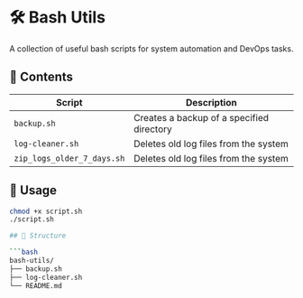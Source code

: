 # 🛠️ Bash Utils

A collection of useful bash scripts for system automation and DevOps tasks.

## 📂 Contents

| Script                     | Description                               |
|----------------------------|-------------------------------------------|
| `backup.sh`                | Creates a backup of a specified directory |
| `log-cleaner.sh`           | Deletes old log files from the system     |
| `zip_logs_older_7_days.sh` | Deletes old log files from the system     |

## 🔧 Usage

```bash
chmod +x script.sh
./script.sh

## 📁 Structure

```bash
bash-utils/
├── backup.sh
├── log-cleaner.sh
└── README.md
